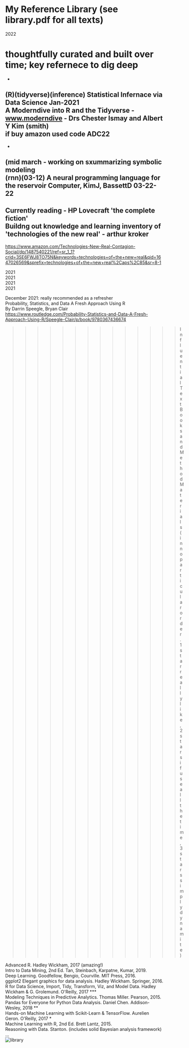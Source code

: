 # My Reference Library (see library.pdf for all texts)  
2022
# thoughtfully curated and built over time; key refernece to dig deep
-  
(R)(tidyverse)(inference) Statistical Infernace via Data Science Jan-2021  
    A Moderndive into R and the Tidyverse - www.moderndive - Drs Chester Ismay and Albert Y Kim (smith)  
    if buy amazon used code ADC22  
-  
-  
(mid march - working on sxummarizing symbolic modeling  
(rnn)(03-12) A neural programming language for the reservoir Computer, KimJ, BassettD 03-22-22  
--
Currently reading - HP Lovecraft 'the complete fiction'  
Buildng out knowledge and learning inventory of 'technologies of the new real' - arthur kroker  
--
https://www.amazon.com/Technologies-New-Real-Contagion-Social/dp/1487540221/ref=sr_1_1?crid=3SE6FWJ8TO75N&keywords=technologies+of+the+new+real&qid=1647026569&sprefix=technologies+of+the+new+real%2Caps%2C85&sr=8-1  


2021  
2021  
2021  
2021  

December 2021: really recommended as a refresher  
Probability, Statistics, and Data A Fresh Approach Using R  
  By Darrin Speegle, Bryan Clair  
  https://www.routledge.com/Probability-Statistics-and-Data-A-Fresh-Approach-Using-R/Speegle-Clair/p/book/9780367436674  

>>>>>>>>>>>>>>Influential Text Books and Method Materials  
>>>>>>(in no particular order. 1 star really like, 2 stars if use all the time, 3 stars simply dynamite)  

Advanced R. Hadley Wickham, 2017 (amazing!)  
Intro to Data Mining, 2nd Ed. Tan, Steinbach, Karpatne, Kumar, 2019.  
Deep Learning. Goodfellow, Bengio, Courville. MIT Press, 2016.  
ggplot2 Elegant graphics for data analysis. Hadley Wickham. Springer, 2016.  
R for Data Science, Import, Tidy, Transform, Viz, and Model Data. Hadley Wickham & G. Grolemund. O'Reilly, 2017 ***      
Modeling Techniques in Predictive Analytics. Thomas Miller. Pearson, 2015.  
Pandas for Everyone for Python Data Analysis. Daniel Chen. Addison-Wesley, 2018 **  
Hands-on Machine Learning with Scikit-Learn & TensorFlow. Aurelien Geron. O'Reilly, 2017 *  
Machine Learning with R, 2nd Ed. Brett Lantz, 2015.  
Reasoning with Data. Stanton. (includes solid Bayesian analysis framework)  
...  
![library](https://user-images.githubusercontent.com/59778456/146006693-3e4feee0-d268-4d94-918c-45dd2a516f6e.jpeg)
